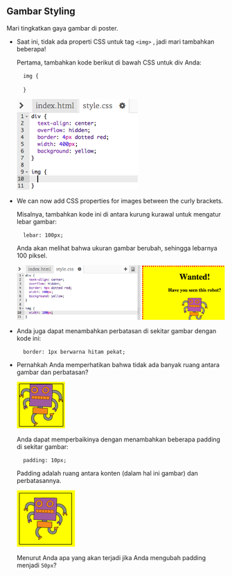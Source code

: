 ## Gambar Styling

Mari tingkatkan gaya gambar di poster.

+ Saat ini, tidak ada properti CSS untuk tag `<img>` , jadi mari tambahkan beberapa!
    
    Pertama, tambahkan kode berikut di bawah CSS untuk div Anda:
    
        img {
        
        }
        
    
    ![tangkapan layar](images/wanted-img-css.png)

+ We can now add CSS properties for images between the curly brackets.
    
    Misalnya, tambahkan kode ini di antara kurung kurawal untuk mengatur lebar gambar:
    
        lebar: 100px;
        
    
    Anda akan melihat bahwa ukuran gambar berubah, sehingga lebarnya 100 piksel.
    
    ![tangkapan layar](images/wanted-img-width.png)

+ Anda juga dapat menambahkan perbatasan di sekitar gambar dengan kode ini:
    
        border: 1px berwarna hitam pekat;
        

+ Pernahkah Anda memperhatikan bahwa tidak ada banyak ruang antara gambar dan perbatasan?
    
    ![tangkapan layar](images/wanted-img-border.png)
    
    Anda dapat memperbaikinya dengan menambahkan beberapa padding di sekitar gambar:
    
        padding: 10px;
        
    
    Padding adalah ruang antara konten (dalam hal ini gambar) dan perbatasannya.
    
    ![tangkapan layar](images/wanted-img-padding.png)
    
    Menurut Anda apa yang akan terjadi jika Anda mengubah padding menjadi `50px`?